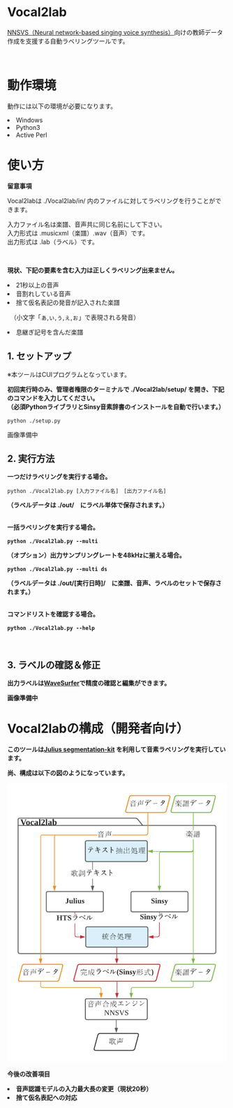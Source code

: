 # Vocal2lab

<p><a href="https://github.com/r9y9/nnsvs">NNSVS（Neural network-based singing voice synthesis）</a>向けの教師データ作成を支援する自動ラベリングツールです。</p><br>

<h1>動作環境</h1>

<p>動作には以下の環境が必要になります。</p>

<li>Windows</li>

<li>Python3</li>

<li>Active Perl</li>

<h1>使い方</h1>

<b><p>留意事項</b></p>

<p>Vocal2labは ./Vocal2lab/in/ 内のファイルに対してラベリングを行うことができます。</p>

入力ファイル名は楽譜、音声共に同じ名前にして下さい。<br>入力形式は .musicxml（楽譜）.wav（音声）です。<br>出力形式は .lab（ラベル）です。</p><br>

<b>現状、下記の要素を含む入力は正しくラベリング出来ません。</p></b>

<li>21秒以上の音声</li>

<li>音割れしている音声</li>

<li>捨て仮名表記の発音が記入された楽譜<br>

　（小文字「ぁ,ぃ,ぅ,ぇ,ぉ」で表現される発音）</li>

<li>息継ぎ記号を含んだ楽譜</li>

<h2>1. セットアップ</h2>

<p>※本ツールはCUIプログラムとなっています。</p>

<b><p>初回実行時のみ、管理者権限のターミナルで ./Vocal2lab/setup/ を開き、下記のコマンドを入力してください。<br>（必須PythonライブラリとSinsy音素辞書のインストールを自動で行います。）</p></b>

    python ./setup.py
  </p>



<p>画像準備中</p>

<h2>2. 実行方法</h2>

<p><b>一つだけラベリングを実行する場合。</b><br>
    
    python ./Vocal2lab.py [入力ファイル名]　[出力ファイル名]
</p>

<p><b>（ラベルデータは ./out/　にラベル単体で保存されます。）</strong><br><br>

<p><strong>一括ラベリングを実行する場合。</strong><br>
    
    python ./Vocal2lab.py --multi
</p>

<p>（オプション）出力サンプリングレートを48kHzに揃える場合。<br>
    
    python ./Vocal2lab.py --multi ds
</p>

<p><b>（ラベルデータは ./out/[実行日時]/　に楽譜、音声、ラベルのセットで保存されます。）</b><br><br>

<p><b>コマンドリストを確認する場合。</b><br>
    
    python ./Vocal2lab.py --help
</p><br>

<h2>3. ラベルの確認＆修正</h2>

<p>出力ラベルは<a href="https://www.speech.kth.se/wavesurfer/man.html">WaveSurfer</a>で精度の確認と編集ができます。</p>

<p>画像準備中</p>

<h1>Vocal2labの構成（開発者向け）</h1>

<p>このツールは<a href="https://github.com/julius-speech/segmentation-kit">Julius segmentation-kit</a> を利用して音素ラベリングを実行しています。<br>

尚、構成は以下の図のようになっています。

</p>

<img src="./Github_img/Vocal2lab.png" alt="Vocal2lab" title="Vocal2lab">





<p>今後の改善項目</p>

<li>音声認識モデルの入力最大長の変更（現状20秒）</li>

<li>捨て仮名表記への対応</li>

